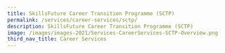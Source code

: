 ```yaml
---
title: SkillsFuture Career Transition Programme (SCTP)
permalink: /services/career-services/sctp/
description: SkillsFuture Career Transition Programme (SCTP)
image: /images/images-2021/Services-CareerServices-SCTP-Overview.png
third_nav_title: Career Services
---
```


